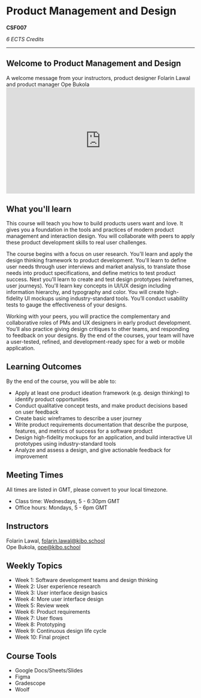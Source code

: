 # Product Management and Design

**CSF007**

_6 ECTS Credits_

----

## Welcome to Product Management and Design

<aside>
 A welcome message from your instructors, product designer Folarin Lawal and product manager Ope Bukola 
</aside>

<div style="position:relative; padding-bottom: 56.25%; height: 0;">
 <iframe style="position: absolute; top: 0; left: 0; width: 100%; height: 100%;" src="https://www.youtube.com/embed/6bTtyOR44MI" title="YouTube video player" frameborder="0" allow="accelerometer; autoplay; clipboard-write; encrypted-media; gyroscope; picture-in-picture; web-share" allowfullscreen></iframe>
</div>

## What you'll learn

This course will teach you how to build products users want and love. It gives you a 
foundation in the tools and practices of modern product management and 
interaction design.  You will collaborate with peers to apply these product development skills 
to real user challenges. 

The course begins with a focus on user research. You'll learn and apply the 
design thinking framework to product development. You'll learn to define user 
needs through user interviews and market analysis,  to translate those needs into product specifications, and define metrics to test 
product success. Next you'll learn to create and test design prototypes 
(wireframes, user journeys). You'll learn key concepts in UI/UX design including information 
hierarchy, and typography and color. You will create high-fidelity UI mockups 
using industry-standard tools. You’ll  conduct usability tests to gauge the 
effectiveness of your designs. 

Working with your peers, you will practice the complementary and collaborative 
roles of PMs and UX designers in early product development. You’ll also practice 
giving design critiques to other teams, and responding to feedback on your 
designs. By the end of the courses, your team will have a user-tested, refined, 
and development-ready spec for a web or mobile application.


## Learning Outcomes

By the end of the course, you will be able to:
- Apply at least one product ideation framework (e.g. design thinking) to identify product opportunities
- Conduct qualitative concept tests, and make product decisions based on user feedback
- Create basic wireframes to describe a user journey
- Write product requirements documentation that describe the purpose, features, and metrics of success for a software product
- Design high-fidelity mockups for an application, and build interactive UI prototypes using industry-standard tools
- Analyze and assess a design, and give actionable feedback for improvement

## Meeting Times

All times are listed in GMT, please convert to your local timezone.

- Class time: Wednesdays, 5 - 6:30pm GMT
- Office hours: Mondays, 5 - 6pm GMT

## Instructors

Folarin Lawal, folarin.lawal@kibo.school<br>
Ope Bukola, ope@kibo.school


## Weekly Topics

- Week 1: Software development teams and design thinking
- Week 2: User experience research
- Week 3: User interface design basics
- Week 4: More user interface design
- Week 5: Review week
- Week 6: Product requirements
- Week 7: User flows
- Week 8: Prototyping
- Week 9: Continuous design life cycle
- Week 10: Final project


## Course Tools 
- Google Docs/Sheets/Slides
- Figma 
- Gradescope
- Woolf
